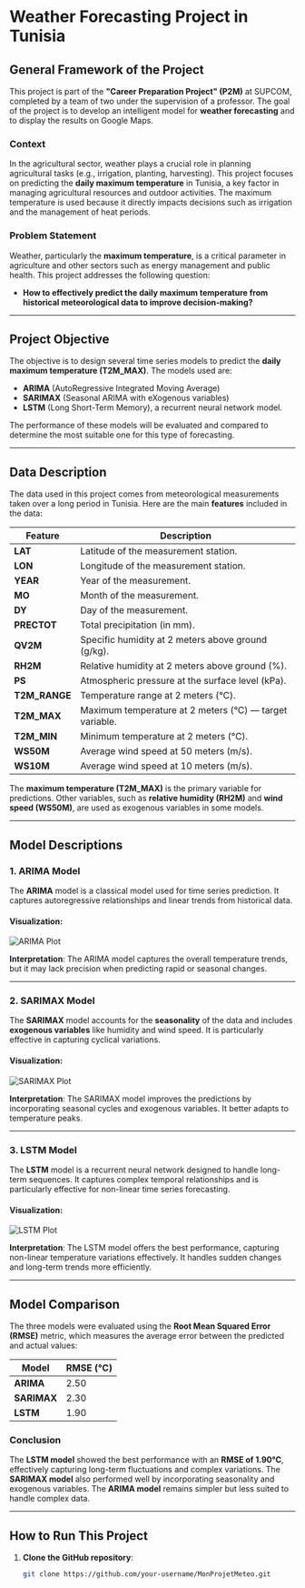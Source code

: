 # Weather Forecasting Project in Tunisia

## General Framework of the Project

This project is part of the **"Career Preparation Project" (P2M)** at SUPCOM, completed by a team of two under the supervision of a professor. The goal of the project is to develop an intelligent model for **weather forecasting** and to display the results on Google Maps.

### Context

In the agricultural sector, weather plays a crucial role in planning agricultural tasks (e.g., irrigation, planting, harvesting). This project focuses on predicting the **daily maximum temperature** in Tunisia, a key factor in managing agricultural resources and outdoor activities. The maximum temperature is used because it directly impacts decisions such as irrigation and the management of heat periods.

### Problem Statement

Weather, particularly the **maximum temperature**, is a critical parameter in agriculture and other sectors such as energy management and public health. This project addresses the following question:
- **How to effectively predict the daily maximum temperature from historical meteorological data to improve decision-making?**

---

## Project Objective

The objective is to design several time series models to predict the **daily maximum temperature (T2M_MAX)**. The models used are:
- **ARIMA** (AutoRegressive Integrated Moving Average)
- **SARIMAX** (Seasonal ARIMA with eXogenous variables)
- **LSTM** (Long Short-Term Memory), a recurrent neural network model.

The performance of these models will be evaluated and compared to determine the most suitable one for this type of forecasting.

---

## Data Description

The data used in this project comes from meteorological measurements taken over a long period in Tunisia. Here are the main **features** included in the data:

| Feature        | Description                                                        |
| -------------- | ------------------------------------------------------------------ |
| **LAT**        | Latitude of the measurement station.                               |
| **LON**        | Longitude of the measurement station.                              |
| **YEAR**       | Year of the measurement.                                           |
| **MO**         | Month of the measurement.                                          |
| **DY**         | Day of the measurement.                                            |
| **PRECTOT**    | Total precipitation (in mm).                                       |
| **QV2M**       | Specific humidity at 2 meters above ground (g/kg).                 |
| **RH2M**       | Relative humidity at 2 meters above ground (%).                    |
| **PS**         | Atmospheric pressure at the surface level (kPa).                   |
| **T2M_RANGE**  | Temperature range at 2 meters (°C).                                |
| **T2M_MAX**    | Maximum temperature at 2 meters (°C) — target variable.            |
| **T2M_MIN**    | Minimum temperature at 2 meters (°C).                              |
| **WS50M**      | Average wind speed at 50 meters (m/s).                             |
| **WS10M**      | Average wind speed at 10 meters (m/s).                             |

The **maximum temperature (T2M_MAX)** is the primary variable for predictions. Other variables, such as **relative humidity (RH2M)** and **wind speed (WS50M)**, are used as exogenous variables in some models.

---

## Model Descriptions

### 1. ARIMA Model
The **ARIMA** model is a classical model used for time series prediction. It captures autoregressive relationships and linear trends from historical data.

#### Visualization:
![ARIMA Plot](./visualisations/arima_plot.png)

**Interpretation**: The ARIMA model captures the overall temperature trends, but it may lack precision when predicting rapid or seasonal changes.

---

### 2. SARIMAX Model
The **SARIMAX** model accounts for the **seasonality** of the data and includes **exogenous variables** like humidity and wind speed. It is particularly effective in capturing cyclical variations.

#### Visualization:
![SARIMAX Plot](./visualisations/sarimax_plot.png)

**Interpretation**: The SARIMAX model improves the predictions by incorporating seasonal cycles and exogenous variables. It better adapts to temperature peaks.

---

### 3. LSTM Model
The **LSTM** model is a recurrent neural network designed to handle long-term sequences. It captures complex temporal relationships and is particularly effective for non-linear time series forecasting.

#### Visualization:
![LSTM Plot](./visualisations/lstm_plot.png)

**Interpretation**: The LSTM model offers the best performance, capturing non-linear temperature variations effectively. It handles sudden changes and long-term trends more efficiently.

---

## Model Comparison

The three models were evaluated using the **Root Mean Squared Error (RMSE)** metric, which measures the average error between the predicted and actual values:

| Model    | RMSE (°C) |
| -------- | --------- |
| **ARIMA**  | 2.50      |
| **SARIMAX**| 2.30      |
| **LSTM**   | 1.90      |

### Conclusion

The **LSTM model** showed the best performance with an **RMSE of 1.90°C**, effectively capturing long-term fluctuations and complex variations. The **SARIMAX model** also performed well by incorporating seasonality and exogenous variables. The **ARIMA model** remains simpler but less suited to handle complex data.

---

## How to Run This Project

1. **Clone the GitHub repository**:
   ```bash
   git clone https://github.com/your-username/MonProjetMeteo.git

